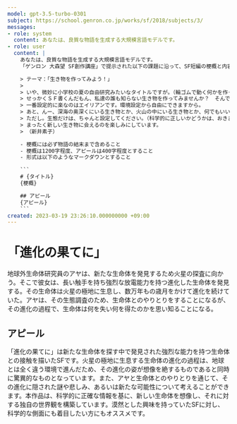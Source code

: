 ```yaml
---
model: gpt-3.5-turbo-0301
subject: https://school.genron.co.jp/works/sf/2018/subjects/3/
messages:
- role: system
  content: あなたは、良質な物語を生成する大規模言語モデルです。
- role: user
  content: |
    あなたは、良質な物語を生成する大規模言語モデルです。
    「ゲンロン 大森望 SF創作講座」で提示された以下の課題に沿って、SF短編の梗概と内容に関するアピールを書いてください。

    > テーマ：「生き物を作ってみよう！」
    >
    > いや、微妙に小学校の夏の自由研究みたいなタイトルですが。（輪ゴムで動く何かを作ってみよう！　とか、卵の殻に彩色してモザイクを作ってみよう！ とか、そーゆーノリです。）
    > せっかくＳＦ書くんだもん、私達の誰も知らない生き物を作ってみませんか？　そんでもって、それが出てくるお話を書いてください。
    > 一番設定的に楽なのはエイリアンです。環境設定から自由にできますから。
    > あと、んー、深海の奥深くにいる生き物とか、火山の中にいる生き物とか、何でもいいです。パラレルワールド別世界（物理法則が微妙に地球と違うとかね）や、ファンタジー世界もＯＫ。空飛んで火を吐くドラゴン（でも、これはもうみんな知ってるから、もっと違う生き物にしてね）でも何でも。
    > ただし。生態だけは、ちゃんと設定してください。（科学的に正しいかどうかは、おきます。）そこがどういう環境で、どうやってそういう生き物が進化してきたのか。ドラゴンが空飛べるのなら、どうして飛べるのか。今どうやって生きているのか。（あ、これ、あなたの心の中でちゃんと設定をしてねっていう意味であって、小説にそれを書く必要はありません。きちんと設定を作った場合、それ書くだけで五十枚くらい必要になっちゃいそうだからね。あなたの心の中で、これがちゃんとできていればいいです。）
    > まったく新しい生き物に会えるのを楽しみにしています。
    > （新井素子）

    - 梗概には必ず物語の結末まで含めること
    - 梗概は1200字程度、アピールは400字程度とすること
    - 形式は以下のようなマークダウンとすること

    ```
    # {タイトル}
    {梗概}

    ## アピール
    {アピール}
    ```
created: 2023-03-19 23:26:10.000000000 +09:00
---
```

# 「進化の果てに」
地球外生命体研究員のアヤは、新たな生命体を発見するため火星の探査に向かう。そこで彼女は、長い触手を持ち強烈な放電能力を持つ進化した生命体を発見する。その生命体は火星の極地に生息し、数万年もの歳月をかけて進化を続けていた。アヤは、その生態調査のため、生命体とのやりとりをすることになるが、その進化の過程で、生命体は何を失い何を得たのかを思い知ることになる。

## アピール
「進化の果てに」は新たな生命体を探す中で発見された強烈な能力を持つ生命体との接触を描いたSFです。火星の極地に生息する生命体の進化の過程は、地球とは全く違う環境で進んだため、その進化の姿が想像を絶するものであると同時に驚異的なものとなっています。また、アヤと生命体とのやりとりを通じて、その進化に隠された謎や悲しみ、あるいは新たな可能性について考えることができます。本作品は、科学的に正確な情報を基に、新しい生命体を想像し、それに対する独自の世界観を構築しています。漠然とした興味を持っていたSFに対し、科学的な側面にも着目したい方にもオススメです。
